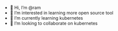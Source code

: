 - 👋 Hi, I’m @ram
- 👀 I’m interested in learning more open source tool
- 🌱 I’m currently learning kubernetes
- 💞️ I’m looking to collaborate on kubernetes

<!---
rameshchandra85/rameshchandra85 is a ✨ special ✨ repository because its `README.md` (this file) appears on your GitHub profile.
You can click the Preview link to take a look at your changes.
--->
